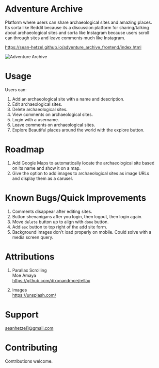 # Adventure Archive

Platform where users can share archaeological sites and amazing places. Its sorta like Reddit because its a discussion platform for sharing/talking about archaeological sites and sorta like Instagram because users scroll can through sites and leave comments much like Instagram.

https://sean-hetzel.github.io/adventure_archive_frontend/index.html

![Adventure Archive](adventure-archive-screenshot-2.PNG)

# Usage

Users can:

1. Add an archaeological site with a name and description.
2. Edit archaeological sites.
3. Delete archaeological sites.
4. View comments on archaeological sites.
5. Login with a username.
6. Leave comments on archaeological sites.
7. Explore Beautiful places around the world with the explore button.

# Roadmap

1. Add Google Maps to automatically locate the archaeological site based on its name and show it on a map.
2. Give the option to add images to archaeological sites as image URLs and display them as a carusel.

# Known Bugs/Quick Improvements
1. Comments disappear after editing sites.
2. Button shenanigans after you login, then logout, then login again.
3. Move `delete` button up to align with `done` button.
4. Add `esc` button to top right of the add site form.
5. Background images don't load properly on mobile. Could solve with a media screen query. 

# Attributions 
1. Parallax Scrolling<br>
Moe Amaya<br>
https://github.com/dixonandmoe/rellax

2. Images<br>
https://unsplash.com/

# Support

seanhetzel1@gmail.com

# Contributing

Contributions welcome.
